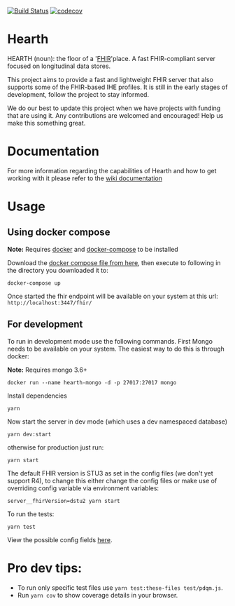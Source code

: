 [![Build Status](https://travis-ci.org/jembi/hearth.svg?branch=master)](https://travis-ci.org/jembi/hearth) [![codecov](https://codecov.io/gh/jembi/hearth/branch/master/graph/badge.svg)](https://codecov.io/gh/jembi/hearth)

# Hearth
HEARTH (noun): the floor of a '[FHIR](http://hl7.org/fhir/)'place. A fast FHIR-compliant server focused on longitudinal data stores.

This project aims to provide a fast and lightweight FHIR server that also supports some of the FHIR-based IHE profiles. It is still in the early stages of development, follow the project to stay informed.

We do our best to update this project when we have projects with funding that are using it. Any contributions are welcomed and encouraged! Help us make this something great.

# Documentation
For more information regarding the capabilities of Hearth and how to get working with it please refer to the [wiki documentation](https://github.com/jembi/hearth/wiki)

# Usage

## Using docker compose

**Note:** Requires [docker](https://docs.docker.com/install/) and [docker-compose](https://docs.docker.com/compose/install/) to be installed

Download the [docker compose file from here](./docker-compose.yml), then execute to following in the directory you downloaded it to:

`docker-compose up`

Once started the fhir endpoint will be available on your system at this url: `http://localhost:3447/fhir/`

## For development
To run in development mode use the following commands. First Mongo needs to be available on your system. The easiest way to do this is through docker:

**Note:** Requires mongo 3.6+

```
docker run --name hearth-mongo -d -p 27017:27017 mongo
```
Install dependencies
```
yarn
```
Now start the server in dev mode (which uses a dev namespaced database)
```
yarn dev:start
```
otherwise for production just run:
```
yarn start
```

The default FHIR version is STU3 as set in the config files (we don't yet support R4), to change this either change the config files or make use of overriding config variable via environment variables:
```
server__fhirVersion=dstu2 yarn start
```

To run the tests:
```
yarn test
```

View the possible config fields [here](https://github.com/jembi/hearth/blob/master/config/default.json).

# Pro dev tips:
* To run only specific test files use `yarn test:these-files test/pdqm.js`.
* Run `yarn cov` to show coverage details in your browser.

